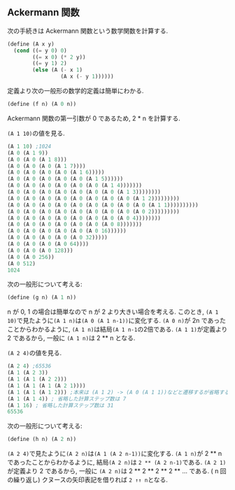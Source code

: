 ## Ackermann 関数

次の手続きは Ackermann 関数という数学関数を計算する.

```scheme
(define (A x y)
  (cond ((= y 0) 0)
        ((= x 0) (* 2 y))
        ((= y 1) 2)
        (else (A (- x 1)
                 (A x (- y 1))))))
```

定義より次の一般形の数学的定義は簡単にわかる.

```scheme
(define (f n) (A 0 n))
```

Ackermann 関数の第一引数が 0 であるため, 2 * n を計算する.


`(A 1 10)`の値を見る.

```scheme
(A 1 10) ;1024
(A 0 (A 1 9))
(A 0 (A 0 (A 1 8)))
(A 0 (A 0 (A 0 (A 1 7))))
(A 0 (A 0 (A 0 (A 0 (A 1 6)))))
(A 0 (A 0 (A 0 (A 0 (A 0 (A 1 5))))))
(A 0 (A 0 (A 0 (A 0 (A 0 (A 0 (A 1 4)))))))
(A 0 (A 0 (A 0 (A 0 (A 0 (A 0 (A 0 (A 1 3))))))))
(A 0 (A 0 (A 0 (A 0 (A 0 (A 0 (A 0 (A 0 (A 1 2)))))))))
(A 0 (A 0 (A 0 (A 0 (A 0 (A 0 (A 0 (A 0 (A 0 (A 1 1))))))))))
(A 0 (A 0 (A 0 (A 0 (A 0 (A 0 (A 0 (A 0 (A 0 2)))))))))
(A 0 (A 0 (A 0 (A 0 (A 0 (A 0 (A 0 (A 0 4))))))))
(A 0 (A 0 (A 0 (A 0 (A 0 (A 0 (A 0 8)))))))
(A 0 (A 0 (A 0 (A 0 (A 0 (A 0 16))))))
(A 0 (A 0 (A 0 (A 0 (A 0 32)))))
(A 0 (A 0 (A 0 (A 0 64))))
(A 0 (A 0 (A 0 128)))
(A 0 (A 0 256))
(A 0 512)
1024
```

次の一般形について考える:

```scheme
(define (g n) (A 1 n))
```

n が 0, 1 の場合は簡単なので n が 2 より大きい場合を考える.
このとき, `(A 1 10)`で見たように`(A 1 n)`は`(A 0 (A 1 n-1))`に変化する.
`(A 0 n)`が 2n であったことからわかるように, `(A 1 n)`は結局`(A 1 n-1`の2倍である.
`(A 1 1)`が定義より 2 であるから, 一般に `(A 1 n)`は 2 ** n となる.

`(A 2 4)`の値を見る.

```scheme
(A 2 4) ;65536
(A 1 (A 2 3))
(A 1 (A 1 (A 2 2)))
(A 1 (A 1 (A 1 (A 2 1))))
(A 1 (A 1 (A 1 2))) ;本来は (A 1 2) -> (A 0 (A 1 1))などと遷移するが省略する. 省略した計算ステップ数は 3
(A 1 (A 1 4)) ; 省略した計算ステップ数は 7
(A 1 16) ; 省略した計算ステップ数は 31
65536
```

次の一般形について考える:

```scheme
(define (h n) (A 2 n))
```

`(A 2 4)`で見たように`(A 2 n)`は`(A 1 (A 2 n-1))`に変化する.
`(A 1 n)`が 2 ** n であったことからわかるように, 結局`(A 2 n)`は `2 ** (A 2 n-1)`である.
`(A 2 1)`が定義より 2 であるから, 一般に `(A 2 n)`は 2 ** 2 ** 2 ** 2 ** ... である. ( n 回の繰り返し)
クヌースの矢印表記を借りれば `2 ↑↑ n`となる.
